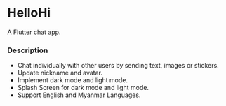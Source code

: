 # HelloHi

A Flutter chat app.

### Description

- Chat individually with other users by sending text, images or stickers.
- Update nickname and avatar.
- Implement dark mode and light mode.
- Splash Screen for dark mode and light mode.
- Support English and Myanmar Languages.
